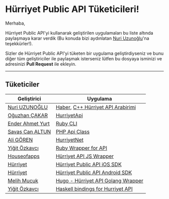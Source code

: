 Hürriyet Public API Tüketicileri!
===================
Merhaba,

Hürriyet Public API'yi kullanarak geliştirilen uygulamaları bu liste altında paylaşmaya karar verdik (Bu konuda bizi aydınlatan  [Nuri Uzunoğlu](https://github.com/nuriu)'na teşekkürler!).

Sizler de Hürriyet Public API'yi tüketen bir uygulama geliştirdiyseniz ve bunu diğer tüm geliştiriciler ile paylaşmak isterseniz lütfen bu dosyaya isminizi ve adresinizi **Pull Request** ile ekleyin.

----------

Tüketiciler
-------------
Geliştirici                  | Uygulama         |
---------------------------- | ------------------
[Nuri UZUNOĞLU](https://github.com/nuriu) | [Haber](https://github.com/nuriu/Haber), [C++ Hürriyet API Arabirimi](https://github.com/nuriu/hapicpp) |
[Oğuzhan ÇAKAR](https://github.com/ogzcakar) | [HurriyetApi](https://github.com/ogzcakar/HurriyetApi) |
[Ender Ahmet Yurt](https://github.com/enderahmetyurt) | [Ruby CLI](https://github.com/enderahmetyurt/hurriyet-cli) |
[Savaş Can ALTUN](https://github.com/saltun) | [PHP Api Class](https://github.com/saltun/Hurriyet) |
[Ali GÖREN](https://github.com/aligoren) | [HurriyetNet](https://github.com/aligoren/HurriyetNet) |
[Yiğit Özkavcı](https://github.com/yigitozkavci) | [Ruby Wrapper for API](https://github.com/yigitozkavci/hurriyet-ruby) |
[Houseofapps](https://github.com/Houseofapps-com) | [Hürriyet API JS Wrapper](https://github.com/Houseofapps-com/hurriyet-js-sdk) |
[Hürriyet](https://github.com/hurriyet) | [Hürriyet Public API iOS SDK](https://github.com/hurriyet/hurriyet-public-api-ios-sdk) |
[Hürriyet](https://github.com/hurriyet) | [Hürriyet Public API Android SDK](https://github.com/hurriyet/hurriyet-public-api-android-sdk) |
[Melih Mucuk](https://github.com/melihmucuk) | [Hugo - Hürriyet API Golang Wrapper](https://github.com/melihmucuk/hugo)
[Yiğit Özkavcı](https://github.com/yigitozkavci) | [Haskell bindings for Hurriyet API](https://github.com/yigitozkavci/hurriyet-haskell)
